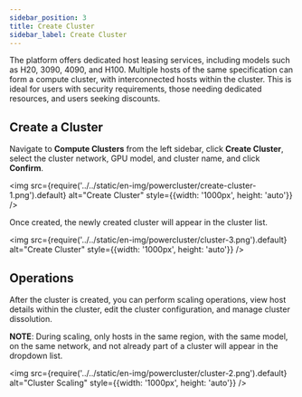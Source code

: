 ```yaml
---
sidebar_position: 3
title: Create Cluster
sidebar_label: Create Cluster
---
```


The platform offers dedicated host leasing services, including models such as H20, 3090, 4090, and H100. Multiple hosts of the same specification can form a compute cluster, with interconnected hosts within the cluster. This is ideal for users with security requirements, those needing dedicated resources, and users seeking discounts.

## Create a Cluster

Navigate to **Compute Clusters** from the left sidebar, click **Create Cluster**, select the cluster network, GPU model, and cluster name, and click **Confirm**.

<img src={require('../../static/en-img/powercluster/create-cluster-1.png').default} alt="Create Cluster" style={{width: '1000px', height: 'auto'}} />

Once created, the newly created cluster will appear in the cluster list.

<img src={require('../../static/en-img/powercluster/cluster-3.png').default} alt="Create Cluster" style={{width: '1000px', height: 'auto'}} />

## Operations

After the cluster is created, you can perform scaling operations, view host details within the cluster, edit the cluster configuration, and manage cluster dissolution.

**NOTE**: During scaling, only hosts in the same region, with the same model, on the same network, and not already part of a cluster will appear in the dropdown list.

<img src={require('../../static/en-img/powercluster/cluster-2.png').default} alt="Cluster Scaling" style={{width: '1000px', height: 'auto'}} />
